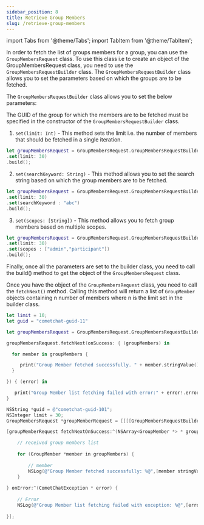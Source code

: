 ```yaml
---
sidebar_position: 8
title: Retrieve Group Members
slug: /retrieve-group-members
---
```

import Tabs from '@theme/Tabs';
import TabItem from '@theme/TabItem';

In order to fetch the list of groups members for a group, you can use the `GroupMembersRequest` class. To use this class i.e to create an object of the GroupMembersRequest class, you need to use the `GroupMembersRequestBuilder` class. The `GroupMembersRequestBuilder` class allows you to set the parameters based on which the groups are to be fetched.

The `GroupMembersRequestBuilder` class allows you to set the below parameters:

The GUID of the group for which the members are to be fetched must be specified in the constructor of the `GroupMembersRequestBuilder` class.

1. `set(limit: Int)` - This method sets the limit i.e. the number of members that should be fetched in a single iteration.

<Tabs>
<TabItem value="Swift" label="Swift">

```swift
let groupMembersRequest = GroupMembersRequest.GroupMembersRequestBuilder(guid: guid)
.set(limit: 30)
.build();
```
</TabItem>
</Tabs>



2. `set(searchKeyword: String)` - This method allows you to set the search string based on which the group members are to be fetched.

<Tabs>
<TabItem value="Swift" label="Swift">

```swift
let groupMembersRequest = GroupMembersRequest.GroupMembersRequestBuilder(GUID: guid)
.set(limit: 30)
.set(searchKeyword : "abc")
.build();
```
</TabItem>
</Tabs>



3. `set(scopes: [String])` - This method allows you to fetch group members based on multiple scopes.

<Tabs>
<TabItem value="Swift" label="Swift">

```swift
let groupMembersRequest = GroupMembersRequest.GroupMembersRequestBuilder(GUID: guid)
.set(limit: 30)
.set(scopes : ["admin","participant"])
.build();
```
</TabItem>
</Tabs>



Finally, once all the parameters are set to the builder class, you need to call the build() method to get the object of the `GroupMembersRequest` class.

Once you have the object of the `GroupMembersRequest` class, you need to call the `fetchNext()` method. Calling this method will return a list of `GroupMember` objects containing n number of members where n is the limit set in the builder class.

<Tabs>
<TabItem value="Swift" label="Swift">

```swift
let limit = 10;
let guid = "cometchat-guid-11"

let groupMembersRequest = GroupMembersRequest.GroupMembersRequestBuilder(guid: guid).set(limit: limit).build();

groupMembersRequest.fetchNext(onSuccess: { (groupMembers) in

  for member in groupMembers {

     print("Group Member fetched successfully. " + member.stringValue())
  }

}) { (error) in

   print("Group Member list fetching failed with error:" + error!.errorDescription);
}
```
</TabItem>
<TabItem value="Objective C" label="Objective C">

```objectivec
NSString *guid = @"cometchat-guid-101";
NSInteger limit = 30;
GroupMembersRequest *groupMemberRequest = [[[[GroupMembersRequestBuilder alloc]initWithGuid:guid] setLimitWithLimit:limit] build];

[groupMemberRequest fetchNextOnSuccess:^(NSArray<GroupMember *> * groupMembers) {

    // received group members list
    
    for (GroupMember *member in groupMembers) {
        
        // member
        NSLog(@"Group Member fetched successfully: %@",[member stringValue]);
    }
    
} onError:^(CometChatException * error) {
    
    // Error
    NSLog(@"Group Member list fetching failed with exception: %@",[error ErrorDescription]);
    
}];
```
</TabItem>
</Tabs>

